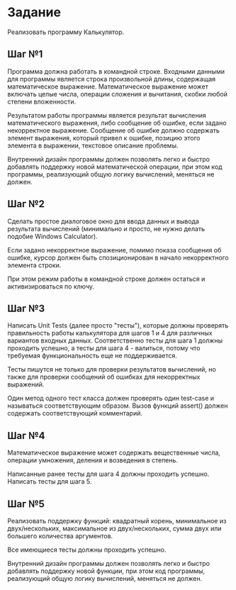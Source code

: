 # Задание 

Реализовать программу Калькулятор. 

## Шаг №1

Программа должна работать в командной строке. Входными данными для программы является строка произвольной длины, содержащая математическое выражение. Математическое выражение может включать целые числа, операции сложения и вычитания, скобки любой степени вложенности.

Результатом работы программы является результат вычисления математического выражения, либо сообщение об ошибке, если задано некорректное выражение. Сообщение об ошибке должно содержать элемент выражения, который привел к ошибке, позицию этого элемента в выражении, текстовое описание проблемы.

Внутренний дизайн программы должен позволять легко и быстро добавлять поддержку новой математической операции, при этом код программы, реализующий общую логику вычислений, меняться не должен.

## Шаг №2

Сделать простое диалоговое окно для ввода данных и вывода результата вычислений (минимально и просто, не нужно делать подобие Windows Calculator).

Если задано некорректное выражение, помимо показа сообщения об ошибке, курсор должен быть спозиционирован в начало некорректного элемента строки.

При этом режим работы в командной строке должен остаться и активизироваться по ключу.

## Шаг №3

Написать Unit Tests (далее просто "тесты"), которые должны проверять правильность работы калькулятора для шагов 1 и 4 для различных вариантов входных данных. Соответственно тесты для шага 1 должны проходить успешно, а тесты для шага 4 - валиться, потому что требуемая функциональность еще не поддерживается.

Тесты пишутся не только для проверки результатов вычислений, но также для проверки сообщений об ошибках для некорректных выражений.

Один метод одного тест класса должен проверять один test-case и называться соответствующим образом. Вызов функций assert() должен содержать соответствующий комментарий.

## Шаг №4

Математическое выражение может содержать вещественные числа, операции умножения, деления и возведения в степень.

Написанные ранее тесты для шага 4 должны проходить успешно. Написать тесты для шага 5.

## Шаг №5

Реализовать поддержку функций: квадратный корень, минимальное из двух/нескольких, максимальное из двух/нескольких, сумма двух или большего количества аргументов.

Все имеющиеся тесты должны проходить успешно.

Внутренний дизайн программы должен позволять легко и быстро добавлять поддержку новой функции, при этом код программы, реализующий общую логику вычислений, меняться не должен.

